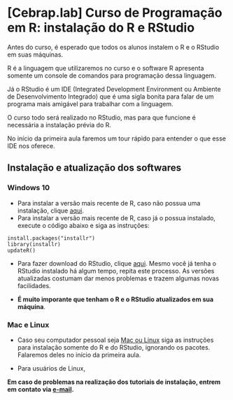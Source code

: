 # [Cebrap.lab] Curso de Programação em R: instalação do R e RStudio

Antes do curso, é esperado que todos os alunos instalem o R e o RStudio em suas máquinas. 

R é a linguagem que utilizaremos no curso e o software R apresenta somente um console de comandos para programação dessa linguagem.

Já o RStudio é um IDE (Integrated Development Environment ou Ambiente de Desenvolvimento Integrado) que é uma sigla bonita para falar de um programa mais amigável para trabalhar com a linguagem.

O curso todo será realizado no RStudio, mas para que funcione é necessária a instalação prévia do R.

No início da primeira aula faremos um tour rápido para entender o que esse IDE nos oferece.

## Instalação e atualização dos softwares

### Windows 10

- Para instalar a versão mais recente de R, caso não possua uma instalação, clique [aqui](https://cran.r-project.org/).
- Para instalar a versão mais recente de R, caso já o possua instalado, execute o código abaixo e siga as instruções:

```{r}
install.packages("installr")
library(installr)
updateR()
```

- Para fazer download do RStudio, clique [aqui](https://www.rstudio.com/products/rstudio/download/#download). Mesmo você já tenha o RStudio instalado há algum tempo, repita este processo. As versões atualizadas costumam dar menos problemas e trazem algumas novas facilidades.

- **É muito imporante que tenham o R e o RStudio atualizados em sua máquina**.

### Mac e Linux

- Caso seu computador pessoal seja [Mac ou Linux](https://www.datacamp.com/community/tutorials/installing-R-windows-mac-ubuntu) siga as instruções para instalação somente do R e do RStudio, ignorando os pacotes. Falaremos deles no início da primeira aula.

- Para usuários de Linux, 


**Em caso de problemas na realização dos tutoriais de instalação, entrem em contato via [e-mail](mailto:thiagomeireles@usp.br).**
